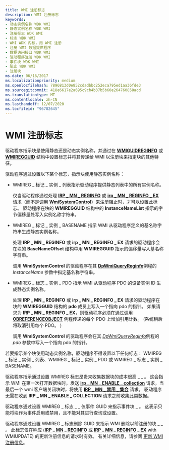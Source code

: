 ```yaml
---
title: WMI 注册标志
description: WMI 注册标志
keywords:
- 动态实例名称 WDK WMI
- 静态实例名称 WDK WMI
- 注册标志 WDK WMI
- 标志 WDK WMI
- WMI WDK 内核，用 WMI 注册
- 注册 WMI 数据提供程序
- 数据访问接口 WDK WMI
- 驱动程序注册 WDK WMI
- 事件块 WDK WMI
- 阻止 WDK WMI
- 注册块
ms.date: 06/16/2017
ms.localizationpriority: medium
ms.openlocfilehash: 7896813d0e852cdadbbc252eca795ed1aa36fde3
ms.sourcegitcommit: 418e6617e2a695c9cb4b37b5b60e264760858acd
ms.translationtype: MT
ms.contentlocale: zh-CN
ms.lasthandoff: 12/07/2020
ms.locfileid: "96782645"
---
```

# <a name="wmi-registration-flags"></a>WMI 注册标志





驱动程序指示块是使用静态还是动态实例名称，并通过在 [**WMIGUIDREGINFO**](/windows-hardware/drivers/ddi/wmilib/ns-wmilib-_wmiguidreginfo) 或 [**WMIREGGUID**](/windows-hardware/drivers/ddi/wmistr/ns-wmistr-wmiregguidw) 结构中设置标志并将其传递给 WMI 以注册块来指定块的其他特征。

驱动程序通过设置以下某个标志，指示块使用静态实例名称：

-   WMIREG \_ 标记 \_ 实例 \_ 列表指示驱动程序提供静态列表中的所有实例名称。

    仅当驱动程序通过处理 [**IRP \_ MN \_ REGINFO**](./irp-mn-reginfo.md) 或 [**irp \_ MN \_ REGINFO \_ EX**](./irp-mn-reginfo-ex.md) 请求（而不是调用 [**WmiSystemControl**](/windows-hardware/drivers/ddi/wmilib/nf-wmilib-wmisystemcontrol)）来注册阻止时，才可以设置此标志。 驱动程序在块的 **WMIREGGUID** 结构中的 **InstanceNameList** 指示的字节偏移量处写入实例名称字符串。

-   WMIREG \_ 标记 \_ 实例 \_ BASENAME 指示 WMI 从驱动程序定义的基名称字符串生成静态实例名称。

    处理 **IRP \_ MN \_ REGINFO** 或 **irp \_ MN \_ REGINFO \_ EX** 请求的驱动程序会在块的 **BaseNameOffset** 结构中用 **WMIREGGUID** 指示的偏移量写入基名称字符串。

    调用 **WmiSystemControl** 的驱动程序在其 [**DpWmiQueryReginfo**](/windows-hardware/drivers/ddi/wmilib/nc-wmilib-wmi_query_reginfo_callback)例程的 *InstanceName* 参数中指定基名称字符串。

-   WMIREG \_ 标志 \_ 实例 \_ PDO 指示 WMI 从驱动程序 PDO 的设备实例 ID 生成静态实例名称。

    处理 **IRP \_ MN \_ REGINFO** 或 **irp \_ MN \_ REGINFO \_ EX** 请求的驱动程序在块的 **WMIREGGUID** 结构的 **pdo** 成员上写入一个指向 pdo 的指针。 如果请求为 **IRP \_ MN \_ REGINFO \_ EX**，则驱动程序必须在通过调用 [**OBREFERENCEOBJECT**](/windows-hardware/drivers/ddi/wdm/nf-wdm-obfreferenceobject) 例程传递的每个 PDO 上增加引用计数。  (系统稍后将取消引用每个 PDO。 ) 

    调用 **WmiSystemControl** 的驱动程序会在其 [*DpWmiQueryReginfo*](/windows-hardware/drivers/ddi/wmilib/nc-wmilib-wmi_query_reginfo_callback)例程的 *pdo* 参数中写入一个指向 pdo 的指针。

若要指示某个块使用动态实例名称，驱动程序不得设置以下任何标志： WMIREG \_ 标记 \_ 实例 \_ 列表、WMIREG \_ 标记 \_ 实例 \_ PDO 或 WMIREG \_ 标志 \_ 实例 \_ BASENAME。

驱动程序指示通过设置 WMIREG 标志昂贵来收集数据块的成本很高 \_ \_ 。 这会指示 WMI 在第一次打开数据块时，发送 [**irp \_ MN \_ ENABLE \_ collection**](./irp-mn-enable-collection.md) 请求，当最后一个 wmi 客户端关闭块时，将使用 [**IRP \_ MN \_ 禁用 \_ 集合**](./irp-mn-disable-collection.md) 请求。 驱动程序无需在收到 **IRP \_ MN \_ ENABLE \_ COLLECTION** 请求之前收集此类数据。

驱动程序通过设置 WMIREG \_ 标志 \_ \_ 仅事件 GUID 来指示事件块 \_ 。 这表示只能将块作为事件启用或禁用，且不能对其进行查询或设置。

驱动程序通过设置 WMIREG \_ 标志删除 GUID 来指示 WMI 删除以前注册的块 \_ \_ 。 此标志仅在响应 ([**IRP \_ MN \_ REGINFO**](./irp-mn-reginfo.md) 或 [**IRP \_ MN \_ REGINFO \_ EX**](./irp-mn-reginfo-ex.md) with WMIUPDATE) 的更新注册信息的请求时有效。 有关详细信息，请参阅 [更新 WMI 注册信息](updating-wmi-registration-information.md)。

 


